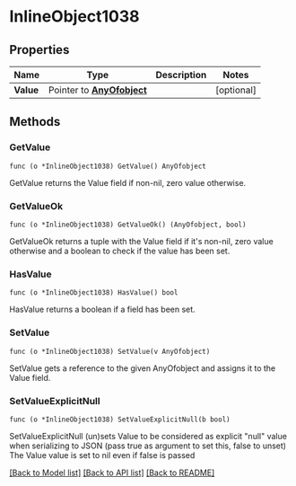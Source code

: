 # InlineObject1038

## Properties

Name | Type | Description | Notes
------------ | ------------- | ------------- | -------------
**Value** | Pointer to [**AnyOfobject**](anyOf&lt;object&gt;.md) |  | [optional] 

## Methods

### GetValue

`func (o *InlineObject1038) GetValue() AnyOfobject`

GetValue returns the Value field if non-nil, zero value otherwise.

### GetValueOk

`func (o *InlineObject1038) GetValueOk() (AnyOfobject, bool)`

GetValueOk returns a tuple with the Value field if it's non-nil, zero value otherwise
and a boolean to check if the value has been set.

### HasValue

`func (o *InlineObject1038) HasValue() bool`

HasValue returns a boolean if a field has been set.

### SetValue

`func (o *InlineObject1038) SetValue(v AnyOfobject)`

SetValue gets a reference to the given AnyOfobject and assigns it to the Value field.

### SetValueExplicitNull

`func (o *InlineObject1038) SetValueExplicitNull(b bool)`

SetValueExplicitNull (un)sets Value to be considered as explicit "null" value
when serializing to JSON (pass true as argument to set this, false to unset)
The Value value is set to nil even if false is passed

[[Back to Model list]](../README.md#documentation-for-models) [[Back to API list]](../README.md#documentation-for-api-endpoints) [[Back to README]](../README.md)


